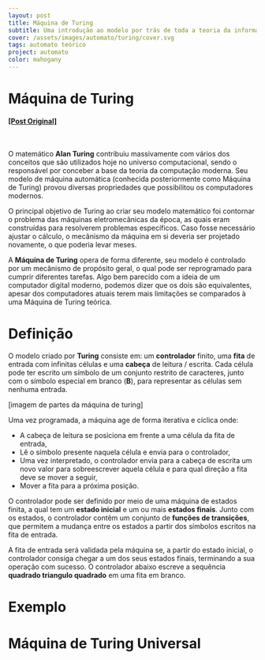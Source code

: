 ```yaml
---
layout: post
title: Máquina de Turing
subtitle: Uma introdução ao modelo por trás de toda a teoria da informação e computação moderna.
cover: /assets/images/automato/turing/cover.svg
tags: automato teórico
project: automato
color: mahogany 
---
```


# Máquina de Turing

#### [[Post Original]](https://iq.opengenus.org/general-introduction-to-turing-machine/)

<br />

O matemático **Alan Turing** contribuiu massivamente com vários dos conceitos que 
são utilizados hoje no universo computacional, sendo o responsável por conceber 
a base da teoria da computação moderna. Seu modelo de máquina automática 
(conhecida posteriormente como Máquina de Turing) provou diversas propriedades 
que possibilitou os computadores modernos. 

O principal objetivo de Turing ao criar seu modelo matemático foi contornar o 
problema das máquinas eletromecânicas da época, as quais eram construídas para 
resolverem problemas específicos. Caso fosse necessário ajustar o cálculo, o 
mecânismo da máquina em si deveria ser projetado novamente, o que poderia levar 
meses.

A **Máquina de Turing** opera de forma diferente, seu modelo é 
controlado por um mecânismo de propósito geral, o qual pode ser reprogramado para 
cumprir diferentes tarefas. Algo bem parecido com a ideia de um computador 
digital moderno, podemos dizer que os dois são equivalentes, apesar dos 
computadores atuais terem mais limitações se comparados à uma Máquina de Turing teórica.


# Definição

O modelo criado por **Turing** consiste em: um **controlador** finito, uma **fita** de entrada 
com infinitas células e uma **cabeça** de leitura / escrita. Cada célula pode ter 
escrito um símbolo de um conjunto restrito de caracteres, junto com o símbolo especial 
em branco (**B**), para representar as células sem nenhuma entrada. 

[imagem de partes da máquina de turing]

Uma vez programada, a máquina age de forma iterativa e cíclica onde:
- A cabeça de leitura se posiciona em frente a uma célula da fita de entrada,
- Lê o símbolo presente naquela célula e envia para o controlador,  
- Uma vez interpretado, o controlador envia para a cabeça de escrita um novo valor 
para sobreescrever aquela célula e para qual direção a fita deve se mover a seguir,
- Mover a fita para a próxima posição.

O controlador pode ser definido por meio de uma máquina de estados finita, a qual 
tem um **estado inicial** e um ou mais **estados finais**. Junto com os estados, o 
controlador contêm um conjunto de **funções de transições**, que permitem a mudança 
entre os estados a partir dos símbolos escritos na fita de entrada. 

A fita de entrada será validada pela máquina se, a partir do estado inicial, o 
controlador consiga chegar a um dos seus estados finais, terminando a sua operação 
com sucesso. O controlador abaixo escreve a sequência **quadrado triangulo quadrado**
em uma fita em branco.

# Exemplo

# Máquina de Turing Universal